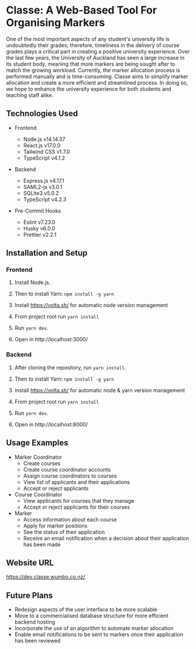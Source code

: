 # Classe: A Web-Based Tool For Organising Markers

One of the most important aspects of any student's university life is undoubtedly their grades; therefore, timeliness in the delivery of course grades plays a critical part in creating a positive university experience. Over the last few years, the University of Auckland has seen a large increase in its student body, meaning that more markers are being sought after to match the growing workload. Currently, the marker allocation process is performed manually and is time-consuming. Classe aims to simplify marker allocation and create a more efficient and streamlined process. In doing so, we hope to enhance the university experience for both students and teaching staff alike.
 
## Technologies Used

- Frontend
  - Node.js v14.14.37
  - React.js v17.0.0
  - Tailwind CSS v1.7.0
  - TypeScript v4.1.2

- Backend
  - Express.js v4.17.1  
  - SAML2-js v3.0.1
  - SQLite3 v5.0.2
  - TypeScript v4.2.3

- Pre-Commit Hooks
  - Eslint v7.23.0 
  - Husky v6.0.0
  - Prettier v2.2.1

## Installation and Setup

### Frontend

1. Install Node.js.

2. Then to install Yarn: `npm install -g yarn`

3. Install https://volta.sh/ for automatic node version management

4. From project root run `yarn install`

5. Run `yarn dev`.

5. Open in http://localhost:3000/

### Backend

1. After cloning the repository, run `yarn install`.

2. Then to install Yarn: `npm install -g yarn`

3. Install https://volta.sh/ for automatic node & yarn version management

4. From project root run `yarn install`

5. Run `yarn dev`.

6. Open in http://localhost:8000/

## Usage Examples

- Marker Coordinator 
  - Create courses
  - Create course coordinator accounts
  - Assign course coordinators to courses
  - View list of applicants and their applications 
  - Accept or reject applicants
- Course Coordinator
  - View applicants for courses that they manage
  - Accept or reject applicants for their courses
- Marker
  - Access information about each course
  - Apply for marker positions
  - See the status of their application
  - Receive an email notification when a decision about their application has been made

## Website URL

https://dev.classe.wumbo.co.nz/

## Future Plans

- Redesign aspects of the user interface to be more scalable 
- Move to a commercialised database structure for more efficient backend hosting
- Incorporate the use of an algorithm to automate marker allocation
- Enable email notifications to be sent to markers once their application has been reviewed
